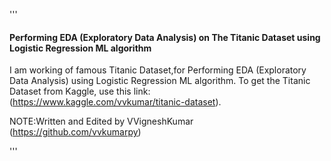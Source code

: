 '''
####  Performing EDA (Exploratory Data Analysis) on The Titanic Dataset using  Logistic Regression ML algorithm

I am working of famous Titanic Dataset,for  Performing EDA (Exploratory Data Analysis) using  Logistic Regression ML algorithm.
To get the Titanic Dataset from Kaggle, use this link: (https://www.kaggle.com/vvkumar/titanic-dataset). 

NOTE:Written and Edited by VVigneshKumar (https://github.com/vvkumarpy)

'''